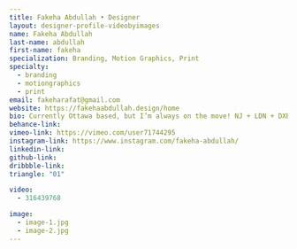 ```yaml
---
title: Fakeha Abdullah • Designer
layout: designer-profile-videobyimages
name: Fakeha Abdullah
last-name: abdullah
first-name: fakeha
specialization: Branding, Motion Graphics, Print
specialty:
  - branding
  - motiongraphics
  - print
email: fakeharafat@gmail.com
website: https://fakehaabdullah.design/home
bio: Currently Ottawa based, but I’m always on the move! NJ + LDN + DXB = 11 years of my life. I care about aesthetics and believe that it’s as equally important as function. My everyday fuel comes from a pack of SOUR PATCH Kids and not a cup of coffee.
behance-link:
vimeo-link: https://vimeo.com/user71744295
instagram-link: https://www.instagram.com/fakeha-abdullah/
linkedin-link:
github-link:
dribbble-link:
triangle: "01"

video:
  - 316439768

image:
  - image-1.jpg
  - image-2.jpg
---
```

